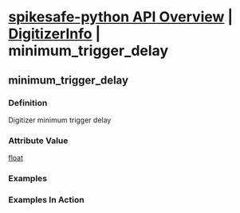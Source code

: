 # [spikesafe-python API Overview](/spikesafe_python_lib_docs/README.md) | [DigitizerInfo](/spikesafe_python_lib_docs/DigitizerInfo/README.md) | minimum_trigger_delay

## minimum_trigger_delay

### Definition
Digitizer minimum trigger delay

### Attribute Value
[float](https://docs.python.org/3/library/functions.html#float)  

### Examples

### Examples In Action